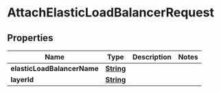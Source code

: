 

# AttachElasticLoadBalancerRequest


## Properties

| Name | Type | Description | Notes |
|------------ | ------------- | ------------- | -------------|
|**elasticLoadBalancerName** | [**String**](String.md) |  |  |
|**layerId** | [**String**](String.md) |  |  |



